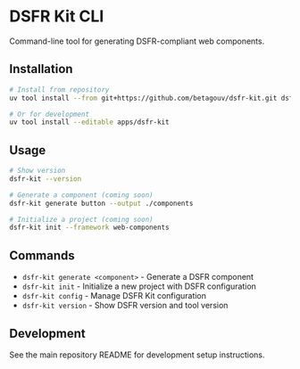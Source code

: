 # DSFR Kit CLI

Command-line tool for generating DSFR-compliant web components.

## Installation

```bash
# Install from repository
uv tool install --from git+https://github.com/betagouv/dsfr-kit.git dsfr-kit-cli

# Or for development
uv tool install --editable apps/dsfr-kit
```

## Usage

```bash
# Show version
dsfr-kit --version

# Generate a component (coming soon)
dsfr-kit generate button --output ./components

# Initialize a project (coming soon)
dsfr-kit init --framework web-components
```

## Commands

- `dsfr-kit generate <component>` - Generate a DSFR component
- `dsfr-kit init` - Initialize a new project with DSFR configuration
- `dsfr-kit config` - Manage DSFR Kit configuration
- `dsfr-kit version` - Show DSFR version and tool version

## Development

See the main repository README for development setup instructions.
